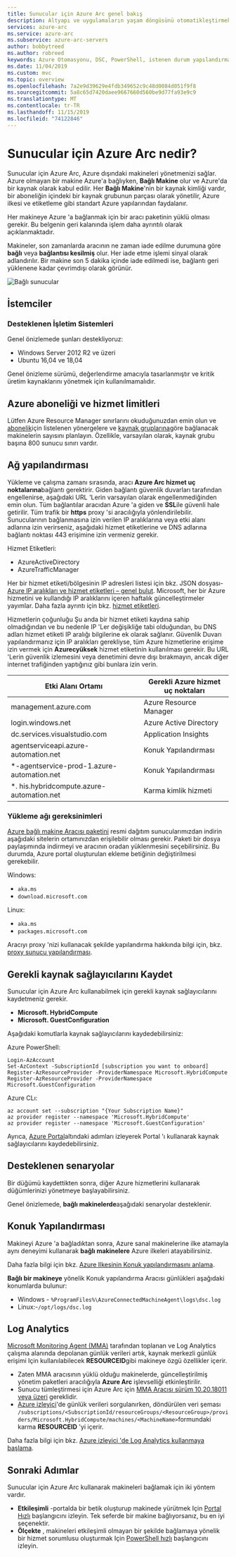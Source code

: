 ```yaml
---
title: Sunucular için Azure Arc genel bakış
description: Altyapı ve uygulamaların yaşam döngüsünü otomatikleştirmek için sunucular için Azure Arc 'ı nasıl kullanacağınızı öğrenin.
services: azure-arc
ms.service: azure-arc
ms.subservice: azure-arc-servers
author: bobbytreed
ms.author: robreed
keywords: Azure Otomasyonu, DSC, PowerShell, istenen durum yapılandırması, güncelleştirme yönetimi, değişiklik izleme, envanter, runbook 'lar, Python, grafik, karma
ms.date: 11/04/2019
ms.custom: mvc
ms.topic: overview
ms.openlocfilehash: 7a2e9d39629e4fdb349652c9c48d0084d051f9f8
ms.sourcegitcommit: 5a8c65d7420daee9667660d560be9d77fa93e9c9
ms.translationtype: MT
ms.contentlocale: tr-TR
ms.lasthandoff: 11/15/2019
ms.locfileid: "74122846"
---
```

# <a name="what-is-azure-arc-for-servers"></a>Sunucular için Azure Arc nedir?

Sunucular için Azure Arc, Azure dışındaki makineleri yönetmenizi sağlar. Azure olmayan bir makine Azure'a bağlıyken, **Bağlı Makine** olur ve Azure'da bir kaynak olarak kabul edilir. Her **Bağlı Makine**'nin bir kaynak kimliği vardır, bir aboneliğin içindeki bir kaynak grubunun parçası olarak yönetilir, Azure ilkesi ve etiketleme gibi standart Azure yapılarından faydalanır.

Her makineye Azure 'a bağlanmak için bir aracı paketinin yüklü olması gerekir. Bu belgenin geri kalanında işlem daha ayrıntılı olarak açıklanmaktadır.

Makineler, son zamanlarda aracının ne zaman iade edilme durumuna göre **bağlı** veya **bağlantısı kesilmiş** olur. Her iade etme işlemi sinyal olarak adlandırılır. Bir makine son 5 dakika içinde iade edilmedi ise, bağlantı geri yüklenene kadar çevrimdışı olarak görünür.  <!-- For more information on troubleshooting agent connectivity, see [Troubleshooting Azure Arc for servers](troubleshoot/arc-for-servers.md). -->

![Bağlı sunucular](./media/overview/arc-for-servers-onboarded-servers.png)

## <a name="clients"></a>İstemciler

### <a name="supported-operating-systems"></a>Desteklenen İşletim Sistemleri

Genel önizlemede şunları destekliyoruz:

- Windows Server 2012 R2 ve üzeri
- Ubuntu 16,04 ve 18,04

Genel önizleme sürümü, değerlendirme amacıyla tasarlanmıştır ve kritik üretim kaynaklarını yönetmek için kullanılmamalıdır.

## <a name="azure-subscription-and-service-limits"></a>Azure aboneliği ve hizmet limitleri

Lütfen Azure Resource Manager sınırlarını okuduğunuzdan emin olun ve [abonelik](../../azure-subscription-service-limits.md#subscription-limits---azure-resource-manager)için listelenen yönergelere ve [kaynak gruplarına](../../azure-subscription-service-limits.md#resource-group-limits)göre bağlanacak makinelerin sayısını planlayın. Özellikle, varsayılan olarak, kaynak grubu başına 800 sunucu sınırı vardır.

## <a name="networking-configuration"></a>Ağ yapılandırması

Yükleme ve çalışma zamanı sırasında, aracı **Azure Arc hizmet uç noktalarına**bağlantı gerektirir. Giden bağlantı güvenlik duvarları tarafından engellenirse, aşağıdaki URL 'Lerin varsayılan olarak engellenmediğinden emin olun. Tüm bağlantılar aracıdan Azure 'a giden ve **SSL**ile güvenli hale getirilir. Tüm trafik bir **https** proxy 'si aracılığıyla yönlendirilebilir. Sunucularının bağlanmasına izin verilen IP aralıklarına veya etki alanı adlarına izin verirseniz, aşağıdaki hizmet etiketlerine ve DNS adlarına bağlantı noktası 443 erişimine izin vermeniz gerekir.

Hizmet Etiketleri:

* AzureActiveDirectory
* AzureTrafficManager

Her bir hizmet etiketi/bölgesinin IP adresleri listesi için bkz. JSON dosyası- [Azure IP aralıkları ve hizmet etiketleri – genel bulut](https://www.microsoft.com/download/details.aspx?id=56519). Microsoft, her bir Azure hizmetini ve kullandığı IP aralıklarını içeren haftalık güncelleştirmeler yayımlar. Daha fazla ayrıntı için bkz. [hizmet etiketleri](https://docs.microsoft.com/azure/virtual-network/security-overview#service-tags).

Hizmetlerin çoğunluğu Şu anda bir hizmet etiketi kaydına sahip olmadığından ve bu nedenle IP 'Ler değişikliğe tabi olduğundan, bu DNS adları hizmet etiketi IP aralığı bilgilerine ek olarak sağlanır. Güvenlik Duvarı yapılandırmanız için IP aralıkları gerekliyse, tüm Azure hizmetlerine erişime izin vermek için **Azurecyüksek** hizmet etiketinin kullanılması gerekir. Bu URL 'Lerin güvenlik izlemesini veya denetimini devre dışı bırakmayın, ancak diğer internet trafiğinden yaptığınız gibi bunlara izin verin.

| Etki Alanı Ortamı | Gerekli Azure hizmet uç noktaları |
|---------|---------|
|management.azure.com|Azure Resource Manager|
|login.windows.net|Azure Active Directory|
|dc.services.visualstudio.com|Application Insights|
|agentserviceapi.azure-automation.net|Konuk Yapılandırması|
|*-agentservice-prod-1.azure-automation.net|Konuk Yapılandırması|
|*. his.hybridcompute.azure-automation.net|Karma kimlik hizmeti|

### <a name="installation-network-requirements"></a>Yükleme ağı gereksinimleri

[Azure bağlı makine Aracısı paketini](https://aka.ms/AzureConnectedMachineAgent) resmi dağıtım sunucularımızdan indirin aşağıdaki sitelerin ortamınızdan erişilebilir olması gerekir. Paketi bir dosya paylaşımında indirmeyi ve aracının oradan yüklenmesini seçebilirsiniz. Bu durumda, Azure portal oluşturulan ekleme betiğinin değiştirilmesi gerekebilir.

Windows:

* `aka.ms`
* `download.microsoft.com`

Linux:

* `aka.ms`
* `packages.microsoft.com`

Aracıyı proxy 'nizi kullanacak şekilde yapılandırma hakkında bilgi için, bkz. [proxy sunucu yapılandırması](quickstart-onboard-powershell.md#proxy-server-configuration).

## <a name="register-the-required-resource-providers"></a>Gerekli kaynak sağlayıcılarını Kaydet

Sunucular için Azure Arc kullanabilmek için gerekli kaynak sağlayıcılarını kaydetmeniz gerekir.

* **Microsoft. HybridCompute**
* **Microsoft. GuestConfiguration**

Aşağıdaki komutlarla kaynak sağlayıcılarını kaydedebilirsiniz:

Azure PowerShell:

```azurepowershell-interactive
Login-AzAccount
Set-AzContext -SubscriptionId [subscription you want to onboard]
Register-AzResourceProvider -ProviderNamespace Microsoft.HybridCompute
Register-AzResourceProvider -ProviderNamespace Microsoft.GuestConfiguration
```

Azure CLı:

```azurecli-interactive
az account set --subscription "{Your Subscription Name}"
az provider register --namespace 'Microsoft.HybridCompute'
az provider register --namespace 'Microsoft.GuestConfiguration'
```

Ayrıca, [Azure Portal](../../azure-resource-manager/resource-manager-supported-services.md#azure-portal)altındaki adımları izleyerek Portal 'ı kullanarak kaynak sağlayıcılarını kaydedebilirsiniz.

## <a name="supported-scenarios"></a>Desteklenen senaryolar

Bir düğümü kaydettikten sonra, diğer Azure hizmetlerini kullanarak düğümlerinizi yönetmeye başlayabilirsiniz.

Genel önizlemede, **bağlı makinelerde**aşağıdaki senaryolar desteklenir.

## <a name="guest-configuration"></a>Konuk Yapılandırması

Makineyi Azure 'a bağladıktan sonra, Azure sanal makinelerine ilke atamayla aynı deneyimi kullanarak **bağlı makinelere** Azure ilkeleri atayabilirsiniz.

Daha fazla bilgi için bkz. [Azure Ilkesinin Konuk yapılandırmasını anlama](../../governance/policy/concepts/guest-configuration.md).

**Bağlı bir makineye** yönelik Konuk yapılandırma Aracısı günlükleri aşağıdaki konumlarda bulunur:

* Windows - `%ProgramFiles%\AzureConnectedMachineAgent\logs\dsc.log`
* Linux:-`/opt/logs/dsc.log`

## <a name="log-analytics"></a>Log Analytics

[Microsoft Monitoring Agent (MMA)](https://docs.microsoft.com/azure/azure-monitor/log-query/log-query-overview) tarafından toplanan ve Log Analytics çalışma alanında depolanan günlük verileri artık, kaynak merkezli günlük erişimi Için kullanılabilecek **RESOURCEID**gibi makineye özgü özellikler içerir.

- Zaten MMA aracısının yüklü olduğu makinelerde, güncelleştirilmiş yönetim paketleri aracılığıyla **Azure Arc** işlevselliği etkinleştirilir.
- Sunucu tümleştirmesi için Azure Arc için [MMA Aracısı sürüm 10.20.18011 veya üzeri](https://docs.microsoft.com/azure/virtual-machines/extensions/oms-windows#agent-and-vm-extension-version) gereklidir.
- [Azure izleyici](https://docs.microsoft.com/azure/azure-monitor/log-query/log-query-overview)'de günlük verileri sorgulanırken, döndürülen veri şeması `/subscriptions/<SubscriptionId/resourceGroups/<ResourceGroup>/providers/Microsoft.HybridCompute/machines/<MachineName>`formundaki karma **RESOURCEID** 'yi içerir.

Daha fazla bilgi için bkz. [Azure izleyici 'de Log Analytics kullanmaya başlama](https://docs.microsoft.com/azure/azure-monitor/log-query/get-started-portal).

<!-- MMA agent version 10.20.18011 and later -->

## <a name="next-steps"></a>Sonraki Adımlar

Sunucular için Azure Arc kullanarak makineleri bağlamak için iki yöntem vardır.

* **Etkileşimli** -portalda bir betik oluşturup makinede yürütmek Için [Portal Hızlı](quickstart-onboard-portal.md) başlangıcını izleyin. Tek seferde bir makine bağlıyorsanız, bu en iyi seçenektir.
* **Ölçekte** , makineleri etkileşimli olmayan bir şekilde bağlamaya yönelik bir hizmet sorumlusu oluşturmak Için [PowerShell hızlı](quickstart-onboard-powershell.md) başlangıcını izleyin.
